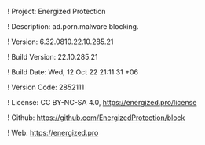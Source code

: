 ! Project: Energized Protection

! Description: ad.porn.malware blocking.

! Version: 6.32.0810.22.10.285.21

! Build Version: 22.10.285.21

! Build Date: Wed, 12 Oct 22 21:11:31 +06

! Version Code: 2852111

! License: CC BY-NC-SA 4.0, https://energized.pro/license

! Github: https://github.com/EnergizedProtection/block

! Web: https://energized.pro
